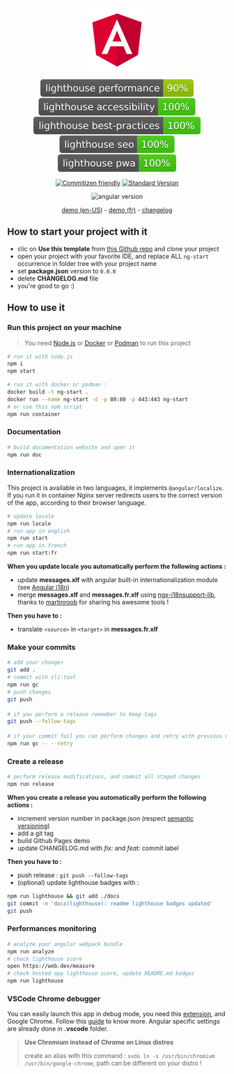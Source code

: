 <div align="center">

![angular logo](src/assets/icons/icon-152x152.png)

![lighthouse performance](./docs/lighthouse_performance.svg)
![lighthouse accessibility](./docs/lighthouse_accessibility.svg)
![lighthouse best practices](./docs/lighthouse_best-practices.svg)
![lighthouse seo](./docs/lighthouse_seo.svg)
![lighthouse pwa](./docs/lighthouse_pwa.svg)

[![Commitizen friendly](https://img.shields.io/badge/commitizen-friendly-brightgreen.svg)](http://commitizen.github.io/cz-cli/)
[![Standard Version](https://img.shields.io/badge/release-standard%20version-brightgreen.svg)](https://github.com/conventional-changelog/standard-version)

![angular version](https://img.shields.io/github/package-json/dependency-version/miaborde/ng-start/@angular/core?label=angular&logo=angular)

[demo (en-US)](https://miaborde.github.io/ng-start/en-US) - [demo (fr)](https://miaborde.github.io/ng-start/fr) - [changelog](./CHANGELOG.md)

</div>

## How to start your project with it

- clic on **Use this template** from [this Github repo](https://github.com/mIaborde/ng-start) and clone your project
- open your project with your favorite IDE, and replace ALL `ng-start` occurrence in folder tree with your project name
- set **package.json** version to `0.0.0`
- delete **CHANGELOG.md** file
- you're good to go :)

## How to use it

### Run this project on your machine

> You need [Node.js](https://nodejs.org) or [Docker](https://docs.docker.com/get-docker/) or [Podman](https://podman.io/getting-started/) to run this project

```bash
# run it with node.js
npm i
npm start
```

```bash
# run it with docker or podman :
docker build -t ng-start .
docker run --name ng-start -d -p 80:80 -p 443:443 ng-start
# or use this npm script
npm run container
```

### Documentation

```bash
# build documentation website and open it
npm run doc
```

### Internationalization

This project is available in two languages, it implements `@angular/localize`. If you run it in container Nginx server redirects users to the correct version of the app, according to their browser language.

```bash
# update locale
npm run locale
# run app in english
npm run start
# run app in french
npm run start:fr
```

**When you update locale you automatically perform the following actions :**

- update **messages.xlf** with angular built-in internationalization module (see [Angular i18n](https://angular.io/guide/i18n))
- merge **messages.xlf** and **messages.fr.xlf** using [ngx-i18nsupport-lib](https://github.com/martinroob/ngx-i18nsupport-lib), thanks to [martinroob](https://github.com/martinroob) for sharing his awesome tools !

**Then you have to :**

- translate `<source>` in `<target>` in **messages.fr.xlf**

### Make your commits

```bash
# add your changes
git add .
# commit with cli-tool
npm run gc
# push changes
git push

# if you perform a release remember to keep tags
git push --follow-tags

# if your commit fail you can perform changes and retry with previous message
npm run gc -- --retry
```

### Create a release

```bash
# perform release modifications, and commit all staged changes
npm run release
```

**When you create a release you automatically perform the following actions :**

- increment version number in package.json (respect [semantic versioning](https://semver.g))
- add a git tag
- build Github Pages demo
- update CHANGELOG.md with _fix:_ and _feat:_ commit label

**Then you have to :**

- push release : `git push --follow-tags`
- (optional) update lighthouse badges with :

```bash
npm run lighthouse && git add ./docs
git commit -m 'docs(lighthouse): readme lighthouse badges updated'
git push
```

### Performances monitoring

```bash
# analyze your angular webpack bundle
npm run analyze
# check lighthouse score
open https://web.dev/measure
# check hosted app lighthouse score, update README.md badges
npm run lighthouse
```

### VSCode Chrome debugger

You can easily launch this app in debug mode, you need this [extension](https://marketplace.visualstudio.com/items?itemName=msjsdiag.debugger-for-chrome), and Google Chrome. Follow this [guide](https://github.com/microsoft/vscode-recipes/tree/master/Angular-CLI) to know more. Angular specific settings are already done in **.vscode** folder.

> **Use Chromium instead of Chrome on Linux distros**
>
> create an alias with this command : `sudo ln -s /usr/bin/chromium /usr/bin/google-chrome`, path can be different on your distro !
